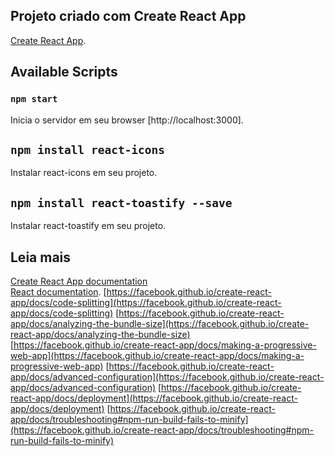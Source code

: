 ## Projeto criado com Create React App
[Create React App](https://github.com/facebook/create-react-app).

## Available Scripts

### `npm start`
Inicia o servidor em seu browser [http://localhost:3000].

## `npm install react-icons`
Instalar react-icons em seu projeto.

## `npm install react-toastify --save`
Instalar react-toastify em seu projeto.

## Leia mais

[Create React App documentation](https://facebook.github.io/create-react-app/docs/getting-started) <br>
[React documentation](https://reactjs.org/).
[https://facebook.github.io/create-react-app/docs/code-splitting](https://facebook.github.io/create-react-app/docs/code-splitting)
[https://facebook.github.io/create-react-app/docs/analyzing-the-bundle-size](https://facebook.github.io/create-react-app/docs/analyzing-the-bundle-size)
[https://facebook.github.io/create-react-app/docs/making-a-progressive-web-app](https://facebook.github.io/create-react-app/docs/making-a-progressive-web-app)
[https://facebook.github.io/create-react-app/docs/advanced-configuration](https://facebook.github.io/create-react-app/docs/advanced-configuration)
[https://facebook.github.io/create-react-app/docs/deployment](https://facebook.github.io/create-react-app/docs/deployment)
[https://facebook.github.io/create-react-app/docs/troubleshooting#npm-run-build-fails-to-minify](https://facebook.github.io/create-react-app/docs/troubleshooting#npm-run-build-fails-to-minify)
